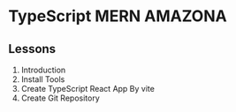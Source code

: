 # TypeScript MERN AMAZONA

## Lessons

1. Introduction
2. Install Tools
3. Create TypeScript React App By vite
4. Create Git Repository

